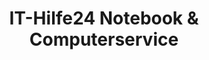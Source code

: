 ---
title: "IT-Hilfe24 Notebook & Computerservice"
url: /burgdorf/it-hilfe24-notebook-und-computerservice/
shop: Computer
---
